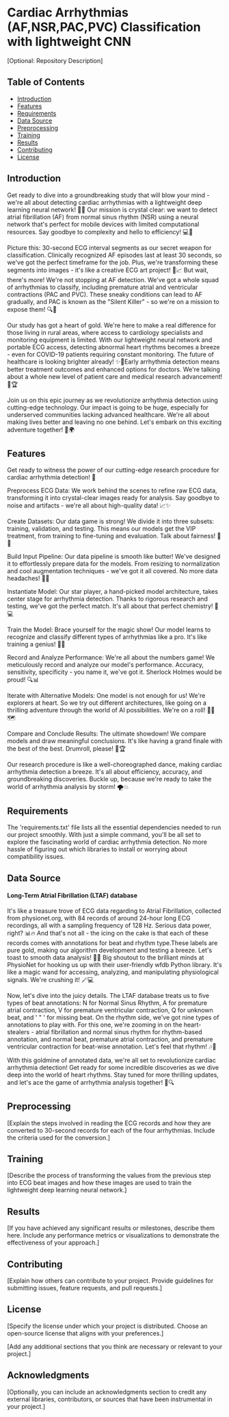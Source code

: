 # Cardiac Arrhythmias (AF,NSR,PAC,PVC) Classification with lightweight CNN

[Optional: Repository Description]

## Table of Contents
- [Introduction](#introduction)
- [Features](#features)
- [Requirements](#requirements)
- [Data Source](#data-source)
- [Preprocessing](#preprocessing)
- [Training](#training)
- [Results](#results)
- [Contributing](#contributing)
- [License](#license)

## Introduction

Get ready to dive into a groundbreaking study that will blow your mind - we're all about detecting cardiac arrhythmias with a lightweight deep learning neural network! 🚀💓 Our mission is crystal clear: we want to detect atrial fibrillation (AF) from normal sinus rhythm (NSR) using a neural network that's perfect for mobile devices with limited computational resources. Say goodbye to complexity and hello to efficiency! 💻📱

Picture this: 30-second ECG interval segments as our secret weapon for classification. Clinically recognized AF episodes last at least 30 seconds, so we've got the perfect timeframe for the job. Plus, we're transforming these segments into images - it's like a creative ECG art project! 🎨📈 But wait, there's more! We're not stopping at AF detection. We've got a whole squad of arrhythmias to classify, including premature atrial and ventricular contractions (PAC and PVC). These sneaky conditions can lead to AF gradually, and PAC is known as the "Silent Killer" - so we're on a mission to expose them! 🔍🚨

Our study has got a heart of gold. We're here to make a real difference for those living in rural areas, where access to cardiology specialists and monitoring equipment is limited. With our lightweight neural network and portable ECG access, detecting abnormal heart rhythms becomes a breeze - even for COVID-19 patients requiring constant monitoring. The future of healthcare is looking brighter already! ✨🏥Early arrhythmia detection means better treatment outcomes and enhanced options for doctors. We're talking about a whole new level of patient care and medical research advancement! 🌟🏆

Join us on this epic journey as we revolutionize arrhythmia detection using cutting-edge technology. Our impact is going to be huge, especially for underserved communities lacking advanced healthcare. We're all about making lives better and leaving no one behind. Let's embark on this exciting adventure together! 🤝🌍

## Features

Get ready to witness the power of our cutting-edge research procedure for cardiac arrhythmia detection! 🌟

Preprocess ECG Data: We work behind the scenes to refine raw ECG data, transforming it into crystal-clear images ready for analysis. Say goodbye to noise and artifacts - we're all about high-quality data! 📈✨

Create Datasets: Our data game is strong! We divide it into three subsets: training, validation, and testing. This means our models get the VIP treatment, from training to fine-tuning and evaluation. Talk about fairness! 🎯🎉

Build Input Pipeline: Our data pipeline is smooth like butter! We've designed it to effortlessly prepare data for the models. From resizing to normalization and cool augmentation techniques - we've got it all covered. No more data headaches! 🚀🔥

Instantiate Model: Our star player, a hand-picked model architecture, takes center stage for arrhythmia detection. Thanks to rigorous research and testing, we've got the perfect match. It's all about that perfect chemistry! 💖💻

Train the Model: Brace yourself for the magic show! Our model learns to recognize and classify different types of arrhythmias like a pro. It's like training a genius! 🧠💫

Record and Analyze Performance: We're all about the numbers game! We meticulously record and analyze our model's performance. Accuracy, sensitivity, specificity - you name it, we've got it. Sherlock Holmes would be proud! 🔍📊

Iterate with Alternative Models: One model is not enough for us! We're explorers at heart. So we try out different architectures, like going on a thrilling adventure through the world of AI possibilities. We're on a roll! 🚶‍♂️🗺️

Compare and Conclude Results: The ultimate showdown! We compare models and draw meaningful conclusions. It's like having a grand finale with the best of the best. Drumroll, please! 🥁🏆

Our research procedure is like a well-choreographed dance, making cardiac arrhythmia detection a breeze. It's all about efficiency, accuracy, and groundbreaking discoveries. Buckle up, because we're ready to take the world of arrhythmia analysis by storm! 🌪️💥 

## Requirements

The 'requirements.txt' file lists all the essential dependencies needed to run our project smoothly. With just a simple command, you'll be all set to explore the fascinating world of cardiac arrhythmia detection. No more hassle of figuring out which libraries to install or worrying about compatibility issues. 

## Data Source
#### Long-Term Atrial Fibrillation (LTAF) database

It's like a treasure trove of ECG data regarding to Atrial Fibrillation, collected from physionet.org, with 84 records of around 24-hour long ECG recordings, all with a sampling frequency of 128 Hz. Serious data power, right? 📊🔥
And that's not all - the icing on the cake is that each of these records comes with annotations for beat and rhythm type.These labels are pure gold, making our algorithm development and testing a breeze. Let's toast to smooth data analysis! 🎉🥂
Big shoutout to the brilliant minds at PhysioNet for hooking us up with their user-friendly wfdb Python library. It's like a magic wand for accessing, analyzing, and manipulating physiological signals. We're crushing it! 🪄💻

Now, let's dive into the juicy details. The LTAF database treats us to five types of beat annotations: N for Normal Sinus Rhythm, A for premature atrial contraction, V for premature ventricular contraction, Q for unknown beat, and ' " ' for missing beat. On the rhythm side, we've got nine types of annotations to play with. For this one, we're zooming in on the heart-stealers - atrial fibrillation and normal sinus rhythm for rhythm-based annotation, and normal beat, premature atrial contraction, and premature ventricular contraction for beat-wise annotation. Let's feel that rhythm! 🎶💓

With this goldmine of annotated data, we're all set to revolutionize cardiac arrhythmia detection! Get ready for some incredible discoveries as we dive deep into the world of heart rhythms. Stay tuned for more thrilling updates, and let's ace the game of arrhythmia analysis together! 💪🔍

## Preprocessing

[Explain the steps involved in reading the ECG records and how they are converted to 30-second records for each of the four arrhythmias. Include the criteria used for the conversion.]

## Training

[Describe the process of transforming the values from the previous step into ECG beat images and how these images are used to train the lightweight deep learning neural network.]

## Results

[If you have achieved any significant results or milestones, describe them here. Include any performance metrics or visualizations to demonstrate the effectiveness of your approach.]

## Contributing

[Explain how others can contribute to your project. Provide guidelines for submitting issues, feature requests, and pull requests.]

## License

[Specify the license under which your project is distributed. Choose an open-source license that aligns with your preferences.]

[Add any additional sections that you think are necessary or relevant to your project.]

## Acknowledgments

[Optionally, you can include an acknowledgments section to credit any external libraries, contributors, or sources that have been instrumental in your project.]



